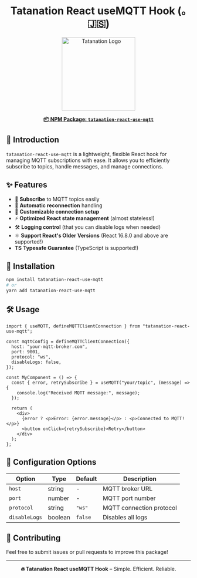 <h1 align="center">Tatanation React useMQTT Hook (｡🇯‌🇸‌)</h1>

<p align="center">
  <img src="https://i.imgur.com/NzFlweJ.png" alt="Tatanation Logo" width="200"/>
</p>

<p align="center">
  <a href="https://www.npmjs.com/package/tatanation-react-use-mqtt"> <strong>📦 NPM Package: <code>tatanation-react-use-mqtt</code></strong> </a>
</p>

## 📌 Introduction

`tatanation-react-use-mqtt` is a lightweight, flexible React hook for managing MQTT subscriptions with ease. It allows you to efficiently subscribe to topics, handle messages, and manage connections.

## ✨ Features

- 📡 **Subscribe** to MQTT topics easily
- 🔄 **Automatic reconnection** handling
- 🎯 **Customizable connection setup**
- ⚡ **Optimized React state management** (almost stateless!)
- 🛠️ **Logging control** (that you can disable logs when needed)
- ⚛️ **Support React's Older Versions** (React 16.8.0 and above are supported!)
- **TS** **Typesafe Guarantee** (TypeScript is supported!)

## 🚀 Installation

```sh
npm install tatanation-react-use-mqtt
# or
yarn add tatanation-react-use-mqtt
```

## 🛠️ Usage

```tsx
import { useMQTT, defineMQTTClientConnection } from "tatanation-react-use-mqtt";

const mqttConfig = defineMQTTClientConnection({
  host: "your-mqtt-broker.com",
  port: 9001,
  protocol: "ws",
  disableLogs: false,
});

const MyComponent = () => {
  const { error, retrySubscribe } = useMQTT("your/topic", (message) => {
    console.log("Received MQTT message:", message);
  });

  return (
    <div>
      {error ? <p>Error: {error.message}</p> : <p>Connected to MQTT!</p>}
      <button onClick={retrySubscribe}>Retry</button>
    </div>
  );
};
```

## 📝 Configuration Options

| Option        | Type    | Default | Description |
|--------------|--------|---------|-------------|
| `host`       | string | -       | MQTT broker URL |
| `port`       | number | -       | MQTT port number |
| `protocol`   | string | `"ws"`  | MQTT connection protocol |
| `disableLogs`| boolean | `false` | Disables all logs |

## 🤝 Contributing

Feel free to submit issues or pull requests to improve this package!

---

<center><b>🔥 Tatanation React useMQTT Hook</b> – Simple. Efficient. Reliable.</center>
